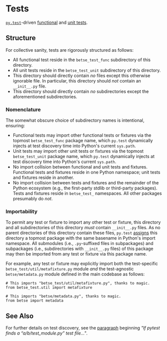 Tests
===========

[`py.test`](http://pytest.org)-driven
[functional](https://en.wikipedia.org/wiki/Functional_testing) and [unit
tests](https://en.wikipedia.org/wiki/Unit_testing).

## Structure

For collective sanity, tests are rigorously structured as follows:

* All functional test reside in the `betse_test_func` subdirectory of this
  directory.
* All unit tests reside in the `betse_test_unit` subdirectory of this directory.
* This directory should directly contain _no_ files except this otherwise
  ignorable file. In particular, this directory should _not_ contain an
  `__init__.py` file.
* This directory should directly contain _no_ subdirectories except the
  aforementioned subdirectories.

### Nomenclature

The somewhat obscure choice of subdirectory names is intentional, ensuring:

* Functional tests may import other functional tests or fixtures via the topmost 
  `betse_test_func` package name, which `py.test` dynamically injects at test
  discovery time into Python's current `sys.path`.
* Unit tests may import other unit tests or fixtures via the topmost 
  `betse_test_unit` package name, which `py.test` dynamically injects at test
  discovery time into Python's current `sys.path`.
* No import collision between functional and unit tests and fixtures. Functional
  tests and fixtures reside in one Python namespace; unit tests and fixtures
  reside in another.
* No import collision between tests and fixtures and the remainder of the Python
  ecosystem (e.g., the first-party stdlib or third-party packages). Tests and
  fixtures reside in `betse_test_` namespaces. All other packages presumably do
  _not_.

### Importability

To permit any test or fixture to import any other test or fixture, this
directory and all subdirectories of this directory _must_ contain `__init__.py`
files. As no parent directories of this directory contain these files, `py.test`
[assigns](https://pytest.org/latest/goodpractices.html) this directory a topmost
package with the same basename in Python's import namespace. All submodules
(i.e., `.py`-suffixed files in subpackages) and subpackages (i.e., subdirectories
with `__init__.py` files) of this package may then be imported from any test or
fixture via this package name.

For example, any test or fixture may explicitly import both the test-specific
`betse_test/util/metafixture.py` module _and_ the test-agnostic
`betse/metadata.py` module defined in the main codebase as follows:

```
# This imports "betse_test/util/metafixture.py", thanks to magic.
from betse_test.util import metafixture

# This imports "betse/metadata.py", thanks to magic.
from betse import metadata
```

## See Also

For further details on test discovery, see the
[paragraph](https://pytest.org/latest/goodpractices.html) beginning _"If pytest
finds a “a/b/test_module.py” test file..."_.
